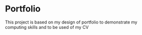 # Portfolio
This project is based on my design of portfolio to demonstrate my computing skills and to be used of my CV
